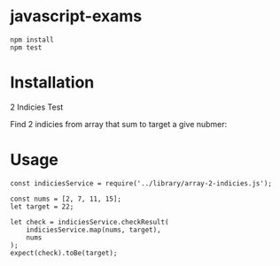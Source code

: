 # javascript-exams
```
npm install
npm test
```
# Installation

2 Indicies Test

Find 2 indicies from array that sum to target a give nubmer:

# Usage

```
const indiciesService = require('../library/array-2-indicies.js');

const nums = [2, 7, 11, 15];
let target = 22;

let check = indiciesService.checkResult(
	indiciesService.map(nums, target),
	nums
);
expect(check).toBe(target);
```
